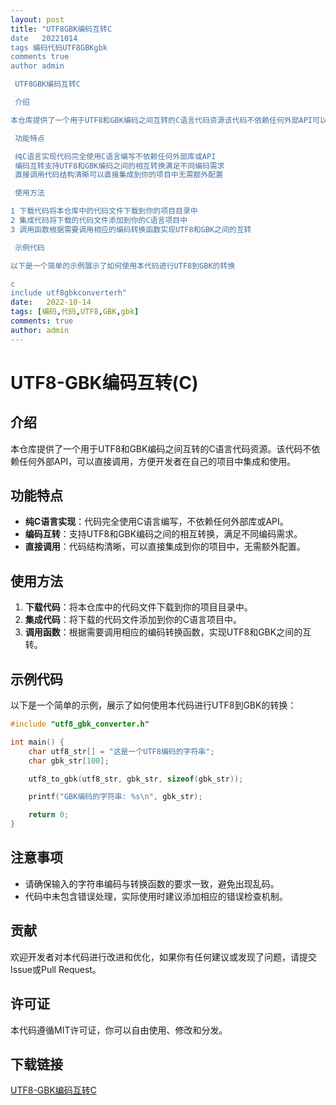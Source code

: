 ```yaml
---
layout: post
title: "UTF8GBK编码互转C
date   20221014
tags 编码代码UTF8GBKgbk
comments true
author admin

 UTF8GBK编码互转C

 介绍

本仓库提供了一个用于UTF8和GBK编码之间互转的C语言代码资源该代码不依赖任何外部API可以直接调用方便开发者在自己的项目中集成和使用

 功能特点

 纯C语言实现代码完全使用C语言编写不依赖任何外部库或API
 编码互转支持UTF8和GBK编码之间的相互转换满足不同编码需求
 直接调用代码结构清晰可以直接集成到你的项目中无需额外配置

 使用方法

1 下载代码将本仓库中的代码文件下载到你的项目目录中
2 集成代码将下载的代码文件添加到你的C语言项目中
3 调用函数根据需要调用相应的编码转换函数实现UTF8和GBK之间的互转

 示例代码

以下是一个简单的示例展示了如何使用本代码进行UTF8到GBK的转换

c
include utf8gbkconverterh"
date:   2022-10-14
tags: [编码,代码,UTF8,GBK,gbk]
comments: true
author: admin
---
```

# UTF8-GBK编码互转(C)

## 介绍

本仓库提供了一个用于UTF8和GBK编码之间互转的C语言代码资源。该代码不依赖任何外部API，可以直接调用，方便开发者在自己的项目中集成和使用。

## 功能特点

- **纯C语言实现**：代码完全使用C语言编写，不依赖任何外部库或API。
- **编码互转**：支持UTF8和GBK编码之间的相互转换，满足不同编码需求。
- **直接调用**：代码结构清晰，可以直接集成到你的项目中，无需额外配置。

## 使用方法

1. **下载代码**：将本仓库中的代码文件下载到你的项目目录中。
2. **集成代码**：将下载的代码文件添加到你的C语言项目中。
3. **调用函数**：根据需要调用相应的编码转换函数，实现UTF8和GBK之间的互转。

## 示例代码

以下是一个简单的示例，展示了如何使用本代码进行UTF8到GBK的转换：

```c
#include "utf8_gbk_converter.h"

int main() {
    char utf8_str[] = "这是一个UTF8编码的字符串";
    char gbk_str[100];

    utf8_to_gbk(utf8_str, gbk_str, sizeof(gbk_str));

    printf("GBK编码的字符串: %s\n", gbk_str);

    return 0;
}
```

## 注意事项

- 请确保输入的字符串编码与转换函数的要求一致，避免出现乱码。
- 代码中未包含错误处理，实际使用时建议添加相应的错误检查机制。

## 贡献

欢迎开发者对本代码进行改进和优化，如果你有任何建议或发现了问题，请提交Issue或Pull Request。

## 许可证

本代码遵循MIT许可证，你可以自由使用、修改和分发。

## 下载链接

[UTF8-GBK编码互转C](https://pan.quark.cn/s/650cb026dab3)